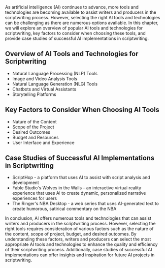 

As artificial intelligence (AI) continues to advance, more tools and technologies are becoming available to assist writers and producers in the scriptwriting process. However, selecting the right AI tools and technologies can be challenging as there are numerous options available. In this chapter, we will explore an overview of popular AI tools and technologies for scriptwriting, key factors to consider when choosing these tools, and provide case studies of successful AI implementations in scriptwriting.

Overview of AI Tools and Technologies for Scriptwriting
-------------------------------------------------------

* Natural Language Processing (NLP) Tools
* Image and Video Analysis Tools
* Natural Language Generation (NLG) Tools
* Chatbots and Virtual Assistants
* Storytelling Platforms

Key Factors to Consider When Choosing AI Tools
----------------------------------------------

* Nature of the Content
* Scope of the Project
* Desired Outcomes
* Budget and Resources
* User Interface and Experience

Case Studies of Successful AI Implementations in Scriptwriting
--------------------------------------------------------------

* ScriptHop - a platform that uses AI to assist with script analysis and development
* Fable Studio's Wolves in the Walls - an interactive virtual reality experience that uses AI to create dynamic, personalized narrative experiences for users
* The Ringer's NBA Desktop - a web series that uses AI-generated text to create humorous, satirical commentary on the NBA

In conclusion, AI offers numerous tools and technologies that can assist writers and producers in the scriptwriting process. However, selecting the right tools requires consideration of various factors such as the nature of the content, scope of project, budget, and desired outcomes. By understanding these factors, writers and producers can select the most appropriate AI tools and technologies to enhance the quality and efficiency of their scriptwriting process. Additionally, case studies of successful AI implementations can offer insights and inspiration for future AI projects in scriptwriting.

